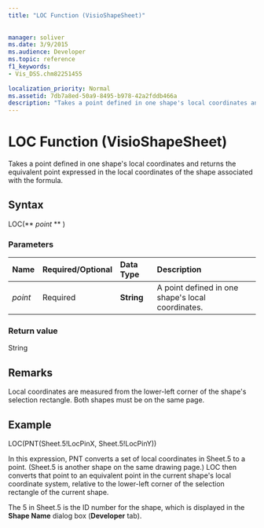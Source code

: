 ```yaml
---
title: "LOC Function (VisioShapeSheet)"
 
 
manager: soliver
ms.date: 3/9/2015
ms.audience: Developer
ms.topic: reference
f1_keywords:
- Vis_DSS.chm82251455
 
localization_priority: Normal
ms.assetid: 7db7a8ed-50a9-8495-b978-42a2fddb466a
description: "Takes a point defined in one shape's local coordinates and returns the equivalent point expressed in the local coordinates of the shape associated with the formula."
---
```


# LOC Function (VisioShapeSheet)

Takes a point defined in one shape's local coordinates and returns the equivalent point expressed in the local coordinates of the shape associated with the formula. 
  
## Syntax

LOC(** *point* ** ) 
  
### Parameters

|**Name**|**Required/Optional**|**Data Type**|**Description**|
|:-----|:-----|:-----|:-----|
| _point_ <br/> |Required  <br/> |**String** <br/> | A point defined in one shape's local coordinates.  <br/> |
   
### Return value

String
  
## Remarks

Local coordinates are measured from the lower-left corner of the shape's selection rectangle. Both shapes must be on the same page.
  
## Example

LOC(PNT(Sheet.5!LocPinX, Sheet.5!LocPinY)) 
  
In this expression, PNT converts a set of local coordinates in Sheet.5 to a point. (Sheet.5 is another shape on the same drawing page.) LOC then converts that point to an equivalent point in the current shape's local coordinate system, relative to the lower-left corner of the selection rectangle of the current shape. 
  
The 5 in Sheet.5 is the ID number for the shape, which is displayed in the **Shape Name** dialog box (**Developer** tab). 
  

